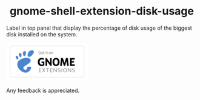 <h1 align="center">gnome-shell-extension-disk-usage</h1>

Label in top panel that display the percentage of disk usage of the biggest disk installed on the system.

[<img src="https://raw.githubusercontent.com/andyholmes/gnome-shell-extensions-badge/master/get-it-on-ego.svg?sanitize=true" height="100">](https://extensions.gnome.org/extension/5805/disk-usage/)

Any feedback is appreciated.
